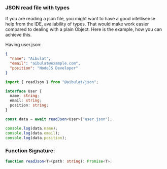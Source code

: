 ### JSON read file with types

If you are reading a json file, you might want to have
a good intellisense help from the IDE, availability of types.
That would make work easier compared to dealing with a plain Object.
Here is the example, how you can achieve this.

Having user.json:

```json
{
  "name": "Aibulat",
  "email": "aibulat@example.com",
  "position": "NodeJS Developer"
}
```

```ts
import { readJson } from "@aibulat/json";

interface User {
  name: string;
  email: string;
  position: string;
}

const data = await readJson<User>("user.json");

console.log(data.name);
console.log(data.email);
console.log(data.position);
```

### Function Signature:

```typescript
function readJson<T>(path: string): Promise<T>;
```
